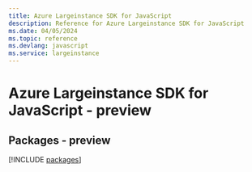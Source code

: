 ```yaml
---
title: Azure Largeinstance SDK for JavaScript
description: Reference for Azure Largeinstance SDK for JavaScript
ms.date: 04/05/2024
ms.topic: reference
ms.devlang: javascript
ms.service: largeinstance
---
```

# Azure Largeinstance SDK for JavaScript - preview
## Packages - preview
[!INCLUDE [packages](largeinstance-index.md)]